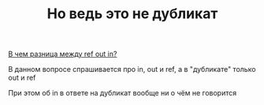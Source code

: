 ﻿---
title: "Но ведь это не дубликат"
se.owner.user_id: 428851
se.owner.display_name: "Швеев Алексей"
se.owner.link: "https://ru.meta.stackoverflow.com/users/428851/%d0%a8%d0%b2%d0%b5%d0%b5%d0%b2-%d0%90%d0%bb%d0%b5%d0%ba%d1%81%d0%b5%d0%b9"
se.link: "https://ru.meta.stackoverflow.com/questions/13087/%d0%9d%d0%be-%d0%b2%d0%b5%d0%b4%d1%8c-%d1%8d%d1%82%d0%be-%d0%bd%d0%b5-%d0%b4%d1%83%d0%b1%d0%bb%d0%b8%d0%ba%d0%b0%d1%82"
se.question_id: 13087
se.post_type: question
---
<p><a href="https://ru.stackoverflow.com/q/1547335/">В чем разница между ref out in?</a></p>
<p>В данном вопросе спрашивается про in, out и ref, а в &quot;дубликате&quot; только out и ref</p>
<p>При этом об in в ответе на дубликат вообще ни о чём не говорится</p>
